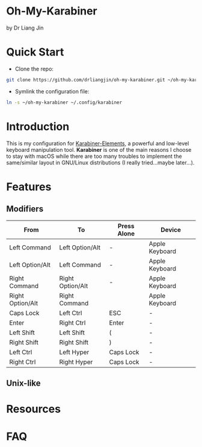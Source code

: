 # Oh-My-Karabiner
by Dr Liang Jin



# Quick Start
- Clone the repo:
```bash
git clone https://github.com/drliangjin/oh-my-karabiner.git ~/oh-my-karabiner
```
- Symlink the configuration file:
```bash
ln -s ~/oh-my-karabiner ~/.config/karabiner
```

# Introduction
This is my configuration for [Karabiner-Elements](https://pqrs.org/osx/karabiner/), a powerful and low-level keyboard manipulation tool. **Karabiner** is one of the main reasons I choose to stay with macOS while there are too many troubles to implement the same/similar layout in GNU/Linux distributions (I really tried...maybe later...).

# Features
## Modifiers
| From             | To               | Press Alone | Device         |
|------------------|------------------|-------------|----------------|
| Left Command     | Left Option/Alt  | -           | Apple Keyboard |
| Left Option/Alt  | Left Command     | -           | Apple Keyboard |
| Right Command    | Right Option/Alt | -           | Apple Keyboard |
| Right Option/Alt | Right Command    |             | Apple Keyboard |
| Caps Lock        | Left Ctrl        | ESC         | -              |
| Enter            | Right Ctrl       | Enter       | -              |
| Left Shift       | Left Shift       | (           | -              |
| Right Shift      | Right Shift      | )           | -              |
| Left Ctrl        | Left Hyper       | Caps Lock   | -              |
| Right Ctrl       | Right Hyper      | Caps Lock   | -              |

## Unix-like

# Resources
# FAQ
